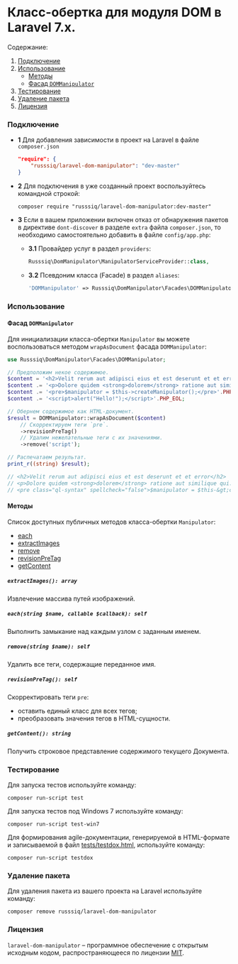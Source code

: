 # Класс-обертка для модуля DOM в Laravel 7.x.

Содержание:
1. [Подключение](#Подключение)
1. [Использование](#Использование)
    - [Методы](#Методы)
    - [Фасад `DOMManipulator`](#facade-dom-manipulator)
1. [Тестирование](#Тестирование)
1. [Удаление пакета](#Удаление-пакета)
1. [Лицензия](#Лицензия)

### Подключение

 - **1** Для добавления зависимости в проект на Laravel в файле `composer.json`

    ```json
    "require": {
        "russsiq/laravel-dom-manipulator": "dev-master"
    }
    ```

 - **2** Для подключения в уже созданный проект воспользуйтесь командной строкой:

    ```console
    composer require "russsiq/laravel-dom-manipulator:dev-master"
    ```

 - **3** Если в вашем приложении включен отказ от обнаружения пакетов в директиве `dont-discover` в разделе `extra` файла `composer.json`, то необходимо самостоятельно добавить в файле `config/app.php`:

    - **3.1** Провайдер услуг в раздел `providers`:

        ```php
        Russsiq\DomManipulator\ManipulatorServiceProvider::class,
        ```

    - **3.2** Псевдоним класса (Facade) в раздел `aliases`:

        ```php
        'DOMManipulator' => Russsiq\DomManipulator\Facades\DOMManipulator::class,
        ```

### Использование

<a name="facade-dom-manipulator"></a>
#### Фасад `DOMManipulator`

Для инициализации класса-обертки `Manipulator` вы можете воспользоваться методом `wrapAsDocument` фасада `DOMManipulator`:

```php
use Russsiq\DomManipulator\Facades\DOMManipulator;

// Предположим некое содержимое.
$content = '<h2>Velit rerum aut adipisci eius et est deserunt et et error</h2>'.PHP_EOL;
$content .= '<p>Dolore quidem <strong>dolorem</strong> ratione aut similique qui.</p>'.PHP_EOL;
$content .= '<pre>$manipulator = $this->createManipulator();</pre>'.PHP_EOL;
$content .= '<script>alert("Hello!");</script>'.PHP_EOL;

// Обернем содержимое как HTML-документ.
$result = DOMManipulator::wrapAsDocument($content)
    // Скорректируем теги `pre`.
    ->revisionPreTag()
    // Удалим нежелательные теги с их значениями.
    ->remove('script');

// Распечатаем результат.
print_r((string) $result);

// <h2>Velit rerum aut adipisci eius et est deserunt et et error</h2>
// <p>Dolore quidem <strong>dolorem</strong> ratione aut similique qui.</p>
// <pre class="ql-syntax" spellcheck="false">$manipulator = $this-&gt;createManipulator();</pre>
```

#### Методы

Список доступных публичных методов класса-обертки `Manipulator`:

 - [each](#method-each)
 - [extractImages](#method-extractImages)
 - [remove](#method-remove)
 - [revisionPreTag](#method-revisionPreTag)
 - [getContent](#method-getContent)

<a name="method-extractImages"></a>
##### `extractImages(): array`
Извлечение массива путей изображений.

<a name="method-each"></a>
##### `each(string $name, callable $callback): self`
Выполнить замыкание над каждым узлом с заданным именем.

<a name="method-remove"></a>
##### `remove(string $name): self`
Удалить все теги, содержащие переданное имя.

<a name="method-revisionPreTag"></a>
##### `revisionPreTag(): self`
Скорректировать теги `pre`:
- оставить единый класс для всех тегов;
- преобразовать значения тегов в HTML-сущности.

<a name="method-getContent"></a>
##### `getContent(): string`
Получить строковое представление содержимого текущего Документа.

### Тестирование

Для запуска тестов используйте команду:

```console
composer run-script test
```

Для запуска тестов под Windows 7 используйте команду:

```console
composer run-script test-win7
```

Для формирования agile-документации, генерируемой в HTML-формате и записываемой в файл [tests/testdox.html](tests/testdox.html), используйте команду:

```console
composer run-script testdox
```

### Удаление пакета

Для удаления пакета из вашего проекта на Laravel используйте команду:

```console
composer remove russsiq/laravel-dom-manipulator
```

### Лицензия

`laravel-dom-manipulator` – программное обеспечение с открытым исходным кодом, распространяющееся по лицензии [MIT](LICENSE).
